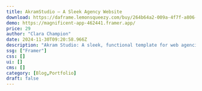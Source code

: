 ```yaml
---
title: AkramStudio — A Sleek Agency Website
download: https://daframe.lemonsqueezy.com/buy/264b64a2-009a-4f7f-a806-0b859a7016e0
demo: https://magnificent-app-462441.framer.app/
price: 29
author: "Clara Champion"
date: 2024-11-30T09:20:58.966Z
description: "Akram Studio: A sleek, functional template for web agencies. Perfect for showcasing your projects and expertise with a minimalist, professional design."
ssg: ["Framer"]
css: []
ui: []
cms: []
category: [Blog,Portfolio]
draft: false
---
```

